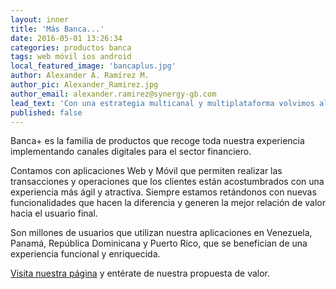 ```yaml
---
layout: inner
title: 'Más Banca...'
date: 2016-05-01 13:26:34
categories: productos banca
tags: web móvil ios android
local_featured_image: 'bancaplus.jpg'
author: Alexander A. Ramírez M.
author_pic: Alexander_Ramirez.jpg
author_email: alexander.ramirez@synergy-gb.com
lead_text: 'Con una estrategia multicanal y multiplataforma volvimos al lienzo y rediseñamos y desarrollamos nuestra familia de productos Banca+. Es Internet Banking, es Banca Móvil, es multiplataforma. Es el resultado de nuestra experiencia acompañando a nuestros clientes a relanzar los canales digitales.'
published: false
---
```


Banca+ es la familia de productos que recoge toda nuestra experiencia implementando canales digitales para el sector financiero.

Contamos con aplicaciones Web y Móvil que permiten realizar las transacciones y operaciones que los clientes están acostumbrados con una experiencia más ágil y atractiva. Siempre estamos retándonos con nuevas funcionalidades que hacen la diferencia y generen la mejor relación de valor hacia el usuario final.

Son millones de usuarios que utilizan nuestra aplicaciones en Venezuela, Panamá, República Dominicana y Puerto Rico, que se benefician de una experiencia funcional y enriquecida. 

[Visita nuestra página](http://synergy-gb.com) y entérate de nuestra propuesta de valor.